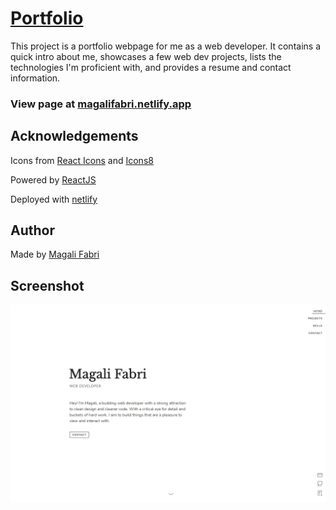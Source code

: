 # [Portfolio](https://github.com/magalifabri/portfolio)

This project is a portfolio webpage for me as a web developer. It contains a quick intro about me, showcases a few web dev projects, lists the technologies I'm proficient with, and provides a resume and contact information.


### View page at [magalifabri.netlify.app](https://magalifabri.netlify.app/)


## Acknowledgements

Icons from [React Icons](https://react-icons.github.io/react-icons) and [Icons8](https://icons8.com/)

Powered by [ReactJS](https://reactjs.org/)

Deployed with [netlify](https://www.netlify.com/)


## Author

Made by [Magali Fabri](https://github.com/magalifabri?tab=repositories)


## Screenshot

<img src="https://raw.githubusercontent.com/magalifabri/portfolio/main/screenshot.webp" alt="screenshot of portfolio intro"/>
